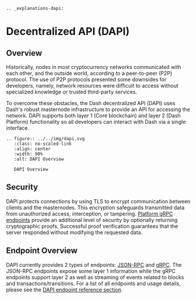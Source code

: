 ```{eval-rst}
.. _explanations-dapi:
```

# Decentralized API (DAPI)

## Overview

Historically, nodes in most cryptocurrency networks communicated with each other, and the outside world, according to a peer-to-peer (P2P) protocol. The use of P2P protocols presented some downsides for developers, namely, network resources were difficult to access without specialized knowledge or trusted third-party services.

To overcome these obstacles, the Dash decentralized API (DAPI) uses Dash's robust masternode infrastructure to provide an API for accessing the network. DAPI supports both layer 1 (Core blockchain) and layer 2 (Dash Platform) functionality so all developers can interact with Dash via a single interface.

```{eval-rst}
.. figure:: ../../img/dapi.svg
   :class: no-scaled-link
   :align: center
   :width: 90%
   :alt: DAPI Overview

   DAPI Overview
```

## Security

DAPI protects connections by using TLS to encrypt communication between clients and the masternodes. This encryption safeguards transmitted data from unauthorized access, interception, or tampering. [Platform gRPC endpoints](../reference/dapi-endpoints-platform-endpoints.md) provide an additional level of security by optionally returning cryptographic proofs. Successful proof verification guarantees that the server responded without modifying the requested data.

## Endpoint Overview

DAPI currently provides 2 types of endpoints: [JSON-RPC](https://www.jsonrpc.org/) and [gRPC](https://grpc.io/docs/guides/). The JSON-RPC endpoints expose some layer 1 information while the gRPC endpoints support layer 2 as well as streaming of events related to blocks and transactions/transitions. For a list of all endpoints and usage details, please see the [DAPI endpoint reference section](../reference/dapi-endpoints.md).